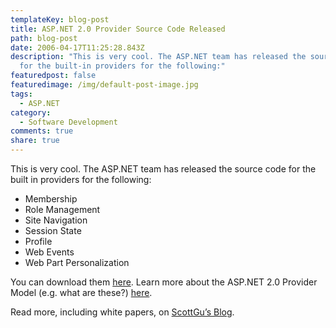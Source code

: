 ```yaml
---
templateKey: blog-post
title: ASP.NET 2.0 Provider Source Code Released
path: blog-post
date: 2006-04-17T11:25:28.843Z
description: "This is very cool. The ASP.NET team has released the source code
  for the built-in providers for the following:"
featuredpost: false
featuredimage: /img/default-post-image.jpg
tags:
  - ASP.NET
category:
  - Software Development
comments: true
share: true
---
```

<!--StartFragment-->

This is very cool. The ASP.NET team has released the source code for the built in providers for the following:

* Membership
* Role Management
* Site Navigation
* Session State
* Profile
* Web Events
* Web Part Personalization

You can download them [here](http://download.microsoft.com/download/a/b/3/ab3c284b-dc9a-473d-b7e3-33bacfcc8e98/ProviderToolkitSamples.msi). Learn more about the ASP.NET 2.0 Provider Model (e.g. what are these?) [here](http://msdn.microsoft.com/asp.net/downloads/providers/default.aspx).

Read more, including white papers, on [ScottGu’s Blog](http://weblogs.asp.net/scottgu/archive/2006/04/13/442772.aspx).

<!--EndFragment-->